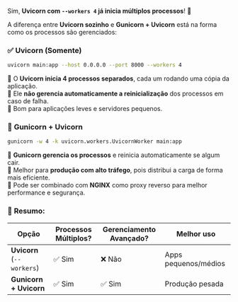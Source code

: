 Sim, **Uvicorn com `--workers 4` já inicia múltiplos processos**! 🚀  

A diferença entre **Uvicorn sozinho** e **Gunicorn + Uvicorn** está na forma como os processos são gerenciados:  

### ✅ **Uvicorn (Somente)**
```bash
uvicorn main:app --host 0.0.0.0 --port 8000 --workers 4
```
🔹 O **Uvicorn inicia 4 processos separados**, cada um rodando uma cópia da aplicação.  
🔹 Ele **não gerencia automaticamente a reinicialização** dos processos em caso de falha.  
🔹 Bom para aplicações leves e servidores pequenos.  

### 🚀 **Gunicorn + Uvicorn**
```bash
gunicorn -w 4 -k uvicorn.workers.UvicornWorker main:app
```
🔹 **Gunicorn gerencia os processos** e reinicia automaticamente se algum cair.  
🔹 Melhor para **produção com alto tráfego**, pois distribui a carga de forma mais eficiente.  
🔹 Pode ser combinado com **NGINX** como proxy reverso para melhor performance e segurança.  

### 🔹 **Resumo:**
| Opção | Processos Múltiplos? | Gerenciamento Avançado? | Melhor uso |
|--------|-------------------|--------------------|-----------|
| **Uvicorn** (`--workers`) | ✅ Sim | ❌ Não | Apps pequenos/médios |
| **Gunicorn + Uvicorn** | ✅ Sim | ✅ Sim | Produção pesada |
